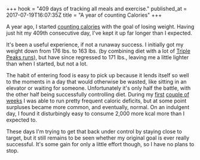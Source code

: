 +++
hook = "409 days of tracking all meals and exercise."
published_at = 2017-07-19T16:07:35Z
title = "A year of counting Calories"
+++

A year ago, I started [counting
calories](/fragments/calorie-counting) with the goal of
losing weight. Having just hit my 409th consecutive day,
I've kept it up far longer than I expected.

It's been a useful experience, if not a runaway success. I
initially got my weight down from 176 lbs. to 163 lbs. (by
combining diet with a lot of [Triple Peaks
runs](/stripe-running)), but have since regressed to 171
lbs., leaving me a little lighter than when I started, but
not a lot.

The habit of entering food is easy to pick up because it
lends itself so well to the moments in a day that would
otherwise be wasted, like sitting in an elevator or waiting
for someone. Unfortunately it's only half the battle, with
the other half being successfully controlling diet. During
my [first](/fragments/one-week) [couple of
weeks](/fragments/six-weeks) I was able to run pretty
frequent caloric deficits, but at some point surpluses
became more common, and eventually, normal. On an indulgent
day, I found it disturbingly easy to consume 2,000 more
kcal more than I expected to.

These days I'm trying to get that back under control by
staying close to target, but it still remains to be seen
whether my original goal is ever really successful. It's
some gain for only a little effort though, so I have no
plans to stop.
